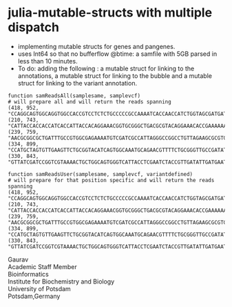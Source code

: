 # julia-mutable-structs with multiple dispatch

- implementing mutable structs for genes and pangenes. 
- uses Int64 so that no bufferflow @btime: a samfile with 5GB parsed in less than 10 minutes. 
- To do: adding the following : a mutable struct for linking to the annotations, a mutable struct for linking to the bubble and a mutable struct for linking to the variant annotation. 

```
function samReadsAll(samplesame, samplevcf)
# will prepare all and will return the reads spanning 
(418, 952, "CCAGGCAGTGGCAGGTGGCCACCGTCCTCTCTGCCCCCGCCAAAATCACCAACCATCTGGTAGCGATGAT")
(210, 743, "CATTACCACCACCATCACCATTACCACAGGAAACGGTGCGGGCTGACGCGTACAGGAAACACCGAAAAAA")
(239, 759, "AACGCGGCGCTGATTTGCCGTGGCGAGAAAATGTCGATCGCCATTAGGGCCGGCCTGTTAGAAGCGCGTG")
(334, 899, "CCATGCTAGTGTTGAAGTTCTGCGGTACATCAGTGGCAAATGCAGAACGTTTTCTGCGGGTTGCCGATAT")
(330, 843, "GTTATCGATCCGGTCGTAAAACTGCTGGCAGTGGGTCATTACCTCGAATCTACCGTTGATATTGATGAAT")

function samReadsUser(samplesame, samplevcf, variantdefined)
# will prepare for that position specific and will return the reads spanning 
(418, 952, "CCAGGCAGTGGCAGGTGGCCACCGTCCTCTCTGCCCCCGCCAAAATCACCAACCATCTGGTAGCGATGAT")
(210, 743, "CATTACCACCACCATCACCATTACCACAGGAAACGGTGCGGGCTGACGCGTACAGGAAACACCGAAAAAA")
(239, 759, "AACGCGGCGCTGATTTGCCGTGGCGAGAAAATGTCGATCGCCATTAGGGCCGGCCTGTTAGAAGCGCGTG")
(334, 899, "CCATGCTAGTGTTGAAGTTCTGCGGTACATCAGTGGCAAATGCAGAACGTTTTCTGCGGGTTGCCGATAT")
(330, 843, "GTTATCGATCCGGTCGTAAAACTGCTGGCAGTGGGTCATTACCTCGAATCTACCGTTGATATTGATGAAT")
```

Gaurav \
Academic Staff Member \
Bioinformatics \
Institute for Biochemistry and Biology \
University of Potsdam \
Potsdam,Germany
